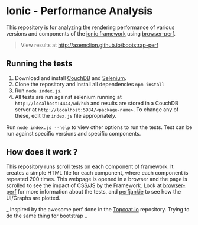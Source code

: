 # Ionic - Performance Analysis

This repository is for analyzing the rendering performance of various versions and components of the [ionic framework](http://ionicframework.com/) using [browser-perf](http://github.com/axemclion/browser-perf). 

> View results at http://axemclion.github.io/bootstrap-perf

## Running the tests

1. Download and install [CouchDB](http://couchdb.apache.org/) and [Selenium](https://github.com/axemclion/browser-perf/wiki/Setup-Instructions#installing-and-running-selenium). 
2. Clone the repository and install all dependencies `npm install`
3. Run `node index.js`. 
4. All tests are run against selenium running at `http://localhost:4444/wd/hub` and results are stored in a CouchDB server at `http://localhost:5984/<package-name>`. To change any of these, edit the `index.js` file appropriately. 

Run `node index.js --help` to view other options to run the tests. Test can be run against specific versions and specific components.  

## How does it work ? 
This repository runs scroll tests on each component of framework. It creates a simple HTML file for each component, where each component is repeated 200 times. This webpage is opened in a browser and the page is scrolled to see the impact of CSS/JS by the Framework. Look at [browser-perf](https://github.com/axemclion/browser-perf/wiki) for more information about the tests, and [perfjankie](http://github.com/axemclion/perfjankie) to see how the UI/Graphs are plotted. 

_ Inspired by the awesome perf done in the [Topcoat.io](https://github.com/topcoat/topcoat/tree/master/dev/test/perf/telemetry) repository. Trying to do the same thing for bootstrap _
